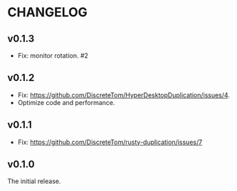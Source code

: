 # CHANGELOG

## v0.1.3

- Fix: monitor rotation. #2

## v0.1.2

- Fix: https://github.com/DiscreteTom/HyperDesktopDuplication/issues/4.
- Optimize code and performance.

## v0.1.1

- Fix: https://github.com/DiscreteTom/rusty-duplication/issues/7

## v0.1.0

The initial release.
